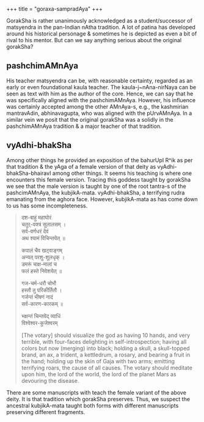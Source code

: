 +++
title = "goraxa-sampradAya"
+++

GorakSha is rather unanimously acknowledged as a student/successor of matsyendra in the pan-Indian nAtha tradition. A lot of patina has developed around his historical personage & sometimes he is depicted as even a bit of rival to his mentor. But can we say anything serious about the original gorakSha? 

## pashchimAMnAya
His teacher matsyendra can be, with reasonable certainty, regarded as an early or even foundational kaula teacher. The kaula-j~nAna-nirNaya can be seen as text with him as the author of the core. Hence, we can say that he was specifically aligned with the pashchimAMnAya. However, his influence was certainly accepted among the other AMnAya-s, e.g., the kashmirian mantravAdin, abhinavagupta, who was aligned with the pUrvAMnAya. In a similar vein we posit that the original gorakSha was a solidly in the pashchimAMnAya tradition & a major teacher of that tradition. 

## vyAdhi-bhakSha
Among other things he provided an exposition of the bahurUpI R^ik as per that tradition & the yAga of a female version of that deity as vyAdhi-bhakSha-bhairavI among other things. It seems his teaching is where one encounters this female version. Tracing this goddess taught by gorakSha we see that the male version is taught by one of the root tantra-s of the pashcimAMnAya, the kubjikA-mata. vyAdhi-bhakSha, a terrifying rudra emanating from the aghora face. However, kubjikA-mata as has come down to us has some incompleteness.

> दश-बाहुं महाघोरं  
> चतुर्-वक्त्रं सुलालसम् ।  
> सर्व-वर्णधरं देवं  
> अथ श्यामं विचिन्तयेत् ॥ 
> 
> कपालं चैव खट्वाङ्गम्  
> अन्यत् परशु-शूलधृक् ।  
> डमरूं चाक्ष-मालां च  
> फलं हस्ते निवेशयेत् ॥ 
> 
> गज-चर्म-धरौ चोभौ  
> हस्तौ तु परिकीर्तितौ ।  
> गर्जन्तं भीषणं नादं  
> सर्व-कारण-कारकम् ॥
> 
> भक्षन्तं चिन्तयेद् व्याधिं  
> विश्वेश्वर-कुजेश्वरम् 
> 
> [The votary] should visualize the god as having 10 hands, and very terrible, with four-faces delighting in self-introspection; having all colors but now (merging) into black; holding a skull, a skull-topped brand, an ax, a trident, a kettledrum, a rosary, and bearing a fruit in the hand; holding up the skin of Gaja with two arms; emitting terrifying roars, the cause of all causes. The votary should meditate upon him, the lord of the world, the lord of the planet Mars as devouring the disease.

There are some manuscripts with teach the female variant of the above deity. It is that tradition which gorakSha preserves. Thus, we suspect the ancestral kubjikA-mata taught both forms with different manuscripts preserving different fragments.